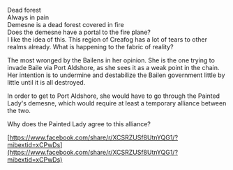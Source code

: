 Dead forest  
Always in pain  
Demesne is a dead forest covered in fire  
Does the demesne have a portal to the fire plane?  
I like the idea of this. This region of Creafog has a lot of tears to other realms already. What is happening to the fabric of reality?
 
The most wronged by the Bailens in her opinion. She is the one trying to invade Baile via Port Aldshore, as she sees it as a weak point in the chain. Her intention is to undermine and destabilize the Bailen government little by little until it is all destroyed.
 
In order to get to Port Aldshore, she would have to go through the Painted Lady's demesne, which would require at least a temporary alliance between the two.
 
Why does the Painted Lady agree to this alliance?
 
[https://www.facebook.com/share/r/XCSRZUSf8UtnYQG1/?mibextid=xCPwDs](https://www.facebook.com/share/r/XCSRZUSf8UtnYQG1/?mibextid=xCPwDs)
